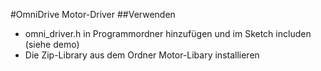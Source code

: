 #OmniDrive Motor-Driver
##Verwenden
- omni_driver.h in Programmordner hinzufügen und im Sketch includen (siehe demo)
- Die Zip-Library aus dem Ordner Motor-Libary installieren 
